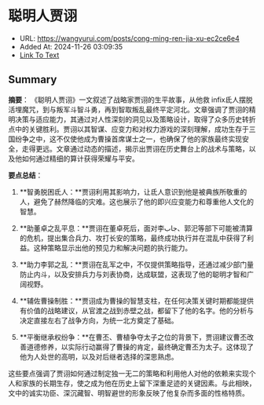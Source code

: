 # 聪明人贾诩
- URL: https://wangyurui.com/posts/cong-ming-ren-jia-xu-ec2ce6e4
- Added At: 2024-11-26 03:09:35
- [Link To Text](2024-11-26-聪明人贾诩_raw.md)

## Summary
**摘要**：
《聪明人贾诩》一文叙述了战略家贾诩的生平故事，从他救 infix氐人摆脱活埋魔咒，到与叛军斗智斗勇，再到智取叛乱最终平定河北。文章强调了贾诩的精明决策与适应能力，其通过对人性深刻的洞见以及策略设计，取得了众多历史转折点中的关键胜利。贾诩以其智谋、应变力和对权力游戏的深刻理解，成功生存于三国纷争之中，这不仅使他成为曹操首席谋士之一，也确保了他的家族最终实现安全，走得更远。文章通过动态的描述，揭示出贾诩在历史舞台上的战术与策略，以及他如何通过精细的算计获得荣耀与平安。

**要点总结**：
1. **智勇脱困氐人：**贾诩利用其影响力，让氐人意识到他是被典族所敬重的人，避免了赫然降临的灾难。这也展示了他的即兴应变能力和尊重他人文化的智慧。
   
2. **助董卓之乱平息：**贾诩在董卓死后，面对李جاب、郭汜等部下可能被清算的危机，提出集合兵力、攻打长安的策略，最终成功执行并在混乱中获得了利益。这种策略显示出他的预见力和解决问题的执行能力。

3. **助力李郭之乱：**贾诩在乱军之中，不仅提供策略指导，还通过减少部门量防止内斗，以及安排兵力与刘表协商，达成联盟，这表现了他的聪明才智和广阔视野。

4. **辅佐曹操制胜：**贾诩成为曹操的智慧支柱，在任何决策关键时期都能提供有价值的战略建议，从官渡之战到赤壁之战，都留下了他的名字。他的分析与决定直接左右了战争方向，为统一北方奠定了基础。

5. **平衡继承权纷争：**在曹丕、曹植争夺太子之位的背景下，贾诩建议曹丕改善道德修养，以实际行动赢得了曹操的肯定，最终确定曹丕为太子。这体现了他为人处世的高明，以及对后继者选择的深思熟虑。

这些要点强调了贾诩如何通过制定独一无二的策略和利用他人对他的依赖来实现个人和家族的长期生存，使之成为他在历史上留下深重足迹的关键因素。与此相映，文中的诚实功臣、深沉藏智、明智避世的形象反映了他复杂而多面的性格特质。
